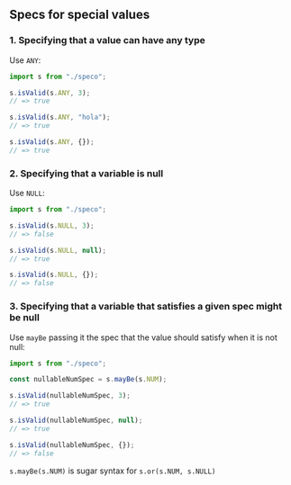 ## Specs for special values

### 1. Specifying that a value can have any type

Use `ANY`:

```js
import s from "./speco";

s.isValid(s.ANY, 3);
// => true

s.isValid(s.ANY, "hola");
// => true

s.isValid(s.ANY, {});
// => true
```

### 2. Specifying that a variable is null

Use `NULL`:

```js
import s from "./speco";

s.isValid(s.NULL, 3);
// => false

s.isValid(s.NULL, null);
// => true

s.isValid(s.NULL, {});
// => false
```

### 3. Specifying that a variable that satisfies a given spec might be null
Use `mayBe` passing it the spec that the value should satisfy when it is not null:

```js
import s from "./speco";

const nullableNumSpec = s.mayBe(s.NUM);

s.isValid(nullableNumSpec, 3);
// => true

s.isValid(nullableNumSpec, null);
// => true

s.isValid(nullableNumSpec, {});
// => false
```

`s.mayBe(s.NUM)` is sugar syntax for `s.or(s.NUM, s.NULL)`
